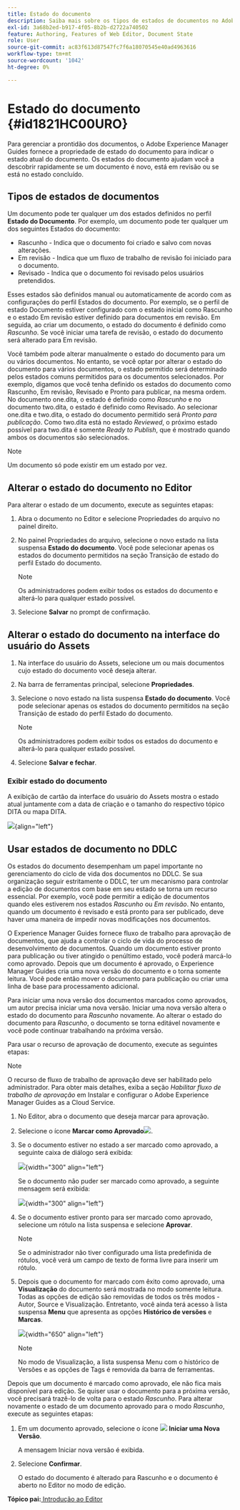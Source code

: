 ```yaml
---
title: Estado do documento
description: Saiba mais sobre os tipos de estados de documentos no Adobe Experience Manager Guides. Saber como alterar ou exibir o estado do documento e usar o estado do documento no DDLC.
exl-id: 3a68b2ed-b917-4f05-8b2b-d2722a740502
feature: Authoring, Features of Web Editor, Document State
role: User
source-git-commit: ac83f613d87547fc7f6a18070545e40ad4963616
workflow-type: tm+mt
source-wordcount: '1042'
ht-degree: 0%

---
```


# Estado do documento {#id1821HC00URO}

Para gerenciar a prontidão dos documentos, o Adobe Experience Manager Guides fornece a propriedade de estado do documento para indicar o estado atual do documento. Os estados do documento ajudam você a descobrir rapidamente se um documento é novo, está em revisão ou se está no estado concluído.

## Tipos de estados de documentos

Um documento pode ter qualquer um dos estados definidos no perfil **Estado do Documento**. Por exemplo, um documento pode ter qualquer um dos seguintes Estados do documento:

- Rascunho - Indica que o documento foi criado e salvo com novas alterações.
- Em revisão - Indica que um fluxo de trabalho de revisão foi iniciado para o documento.
- Revisado - Indica que o documento foi revisado pelos usuários pretendidos.

Esses estados são definidos manual ou automaticamente de acordo com as configurações do perfil Estados do documento. Por exemplo, se o perfil de estado Documento estiver configurado com o estado inicial como Rascunho e o estado Em revisão estiver definido para documentos em revisão. Em seguida, ao criar um documento, o estado do documento é definido como *Rascunho*. Se você iniciar uma tarefa de revisão, o estado do documento será alterado para Em revisão.

Você também pode alterar manualmente o estado do documento para um ou vários documentos. No entanto, se você optar por alterar o estado do documento para vários documentos, o estado permitido será determinado pelos estados comuns permitidos para os documentos selecionados. Por exemplo, digamos que você tenha definido os estados do documento como Rascunho, Em revisão, Revisado e Pronto para publicar, na mesma ordem. No documento one.dita, o estado é definido como *Rascunho* e no documento two.dita, o estado é definido como Revisado. Ao selecionar one.dita e two.dita, o estado do documento permitido será *Pronto para publicação*. Como two.dita está no estado *Reviewed*, o próximo estado possível para two.dita é somente *Ready to Publish*, que é mostrado quando ambos os documentos são selecionados.

>[!NOTE]
>
> Um documento só pode existir em um estado por vez.

## Alterar o estado do documento no Editor

Para alterar o estado de um documento, execute as seguintes etapas:

1. Abra o documento no Editor e selecione Propriedades do arquivo no painel direito.
1. No painel Propriedades do arquivo, selecione o novo estado na lista suspensa **Estado do documento**. Você pode selecionar apenas os estados do documento permitidos na seção Transição de estado do perfil Estado do documento.

   >[!NOTE]
   >
   >Os administradores podem exibir todos os estados do documento e alterá-lo para qualquer estado possível.

1. Selecione **Salvar** no prompt de confirmação.

## Alterar o estado do documento na interface do usuário do Assets

1. Na interface do usuário do Assets, selecione um ou mais documentos cujo estado do documento você deseja alterar.
1. Na barra de ferramentas principal, selecione **Propriedades**.
1. Selecione o novo estado na lista suspensa **Estado do documento**. Você pode selecionar apenas os estados do documento permitidos na seção Transição de estado do perfil Estado do documento.

   >[!NOTE]
   >
   >Os administradores podem exibir todos os estados do documento e alterá-lo para qualquer estado possível.

1. Selecione **Salvar e fechar**.

### Exibir estado do documento

A exibição de cartão da interface do usuário do Assets mostra o estado atual juntamente com a data de criação e o tamanho do respectivo tópico DITA ou mapa DITA.

![](images/document_state.png){align="left"}

## Usar estados de documento no DDLC

Os estados do documento desempenham um papel importante no gerenciamento do ciclo de vida dos documentos no DDLC. Se sua organização seguir estritamente o DDLC, ter um mecanismo para controlar a edição de documentos com base em seu estado se torna um recurso essencial. Por exemplo, você pode permitir a edição de documentos quando eles estiverem nos estados *Rascunho* ou *Em revisão*. No entanto, quando um documento é revisado e está pronto para ser publicado, deve haver uma maneira de impedir novas modificações nos documentos.

O Experience Manager Guides fornece fluxo de trabalho para aprovação de documentos, que ajuda a controlar o ciclo de vida do processo de desenvolvimento de documentos. Quando um documento estiver pronto para publicação ou tiver atingido o penúltimo estado, você poderá marcá-lo como aprovado. Depois que um documento é aprovado, o Experience Manager Guides cria uma nova versão do documento e o torna somente leitura. Você pode então mover o documento para publicação ou criar uma linha de base para processamento adicional.

Para iniciar uma nova versão dos documentos marcados como aprovados, um autor precisa iniciar uma nova versão. Iniciar uma nova versão altera o estado do documento para *Rascunho* novamente. Ao alterar o estado do documento para *Rascunho*, o documento se torna editável novamente e você pode continuar trabalhando na próxima versão.

Para usar o recurso de aprovação de documento, execute as seguintes etapas:

>[!NOTE]
>
> O recurso de fluxo de trabalho de aprovação deve ser habilitado pelo administrador. Para obter mais detalhes, exiba a seção *Habilitar fluxo de trabalho de aprovação* em Instalar e configurar o Adobe Experience Manager Guides as a Cloud Service.

1. No Editor, abra o documento que deseja marcar para aprovação.

1. Selecione o ícone **Marcar como Aprovado**![](images/mark_approve_icon.svg).

1. Se o documento estiver no estado a ser marcado como aprovado, a seguinte caixa de diálogo será exibida:

   ![](images/mark-approved-correct-state.png){width="300" align="left"}

   Se o documento não puder ser marcado como aprovado, a seguinte mensagem será exibida:

   ![](images/mark-approved-incorrect-state.png){width="300" align="left"}

1. Se o documento estiver pronto para ser marcado como aprovado, selecione um rótulo na lista suspensa e selecione **Aprovar**.

   >[!NOTE]
   >
   > Se o administrador não tiver configurado uma lista predefinida de rótulos, você verá um campo de texto de forma livre para inserir um rótulo.

1. Depois que o documento for marcado com êxito como aprovado, uma **Visualização** do documento será mostrada no modo somente leitura. Todas as opções de edição são removidas de todos os três modos - Autor, Source e Visualização. Entretanto, você ainda terá acesso à lista suspensa **Menu** que apresenta as opções **Histórico de versões** e **Marcas**.

   ![](images/approved-doc-read-only.png){width="650" align="left"}

   >[!NOTE]
   >
   > No modo de Visualização, a lista suspensa Menu com o histórico de Versões e as opções de Tags é removida da barra de ferramentas.


Depois que um documento é marcado como aprovado, ele não fica mais disponível para edição. Se quiser usar o documento para a próxima versão, você precisará trazê-lo de volta para o estado *Rascunho*. Para alterar novamente o estado de um documento aprovado para o modo *Rascunho*, execute as seguintes etapas:

1. Em um documento aprovado, selecione o ícone ![](images/approved-restart-draft-mode-icon.svg) **Iniciar uma Nova Versão**.

   A mensagem Iniciar nova versão é exibida.

1. Selecione **Confirmar**.

   O estado do documento é alterado para Rascunho e o documento é aberto no Editor no modo de edição.


**Tópico pai:**&#x200B;[ Introdução ao Editor](web-editor.md)
